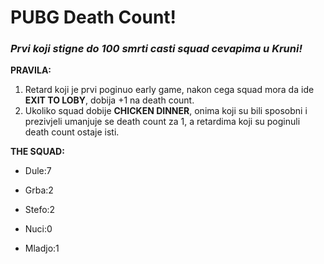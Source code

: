 # PUBG Death Count!

### *Prvi koji stigne do 100 smrti casti squad cevapima u Kruni!*

**PRAVILA:**
1. Retard koji je prvi poginuo early game, nakon cega squad mora da ide **EXIT TO LOBY**, dobija +1 na death count.
2. Ukoliko squad dobije **CHICKEN DINNER**, onima koji su bili sposobni i prezivjeli umanjuje se death count za 1, a retardima koji su poginuli death count ostaje isti.

**THE SQUAD:**

- Dule:7

- Grba:2

- Stefo:2

- Nuci:0

- Mladjo:1
